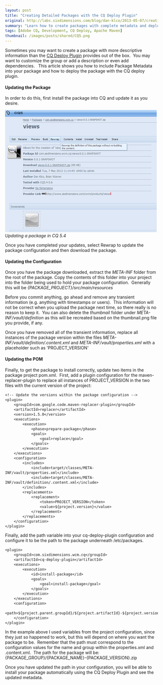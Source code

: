 ```yaml
---
layout: post
title: "Creating Detailed Packages with the CQ Deploy Plugin"
original: http://labs.sixdimensions.com/blog/dan-klco/2013-05-07/creating-detailed-packages-cq-deploy-plugin
summary: "Learn how to create packages with complete metadata and deploy them with the CQ Deploy Plugin"
tags: [Adobe CQ, Development, CQ Deploy, Apache Maven]
thumbnail: /images/posts/shared/CQ5.png
---
```


Sometimes you may want to create a package with more descriptive information than the [CQ Deploy Plugin](http://sixdimensions.github.io/cq-deploy-plugin/) provides out of the box. &nbsp;You may want to customize the group or add a description or even add dependencies. &nbsp; This article shows you how to include Package Metadata into your package and how to deploy the package with the CQ deploy plugin.

#### Updating the Package

In order to do this, first install the package into CQ and update it as you desire.

![Updating a Package in CQ 5.4][2]  
*Updating a package in CQ 5.4*

Once you have completed your updates, select Rewrap to update the package configuration and then download the package.

#### Updating the Configuration

Once you have the package downloaded, extract the *META-INF* folder from the root of the package.  Copy the contents of this folder into your project into the folder being used to hold your package configuration. &nbsp;Generally this will be *{PACKAGE_PROJECT}/src/main/resources*

Before you commit anything, go ahead and remove any transient information (e.g. anything with timestamps or users). &nbsp;This information will not be correct when you upload the package next time, so there really is no reason to keep it. &nbsp;You can also delete the *thumbnail* folder under&nbsp;*META-INF/vault/definition* as this will be recreated based on the thumbnail.png file you provide, if any.

Once you have removed all of the transient information, replace all instances of the package version within the files *META-INF/vault/definition/.content.xml* and *META-INF/vault/properties.xml*&nbsp;with a placeholder such as 'PROJECT_VERSION'

#### Updating the POM

Finally, to get the package to install correctly, update two items in the package project pom.xml. &nbsp;First, add a plugin configuration for the maven-replacer-plugin to replace all instances of PROJECT_VERSION in the two files with the current version of the project:

	<!-- Update the versions within the package configuration -->
	<plugin>
		<groupId>com.google.code.maven-replacer-plugin</groupId>
		<artifactId>replacer</artifactId>
		<version>1.5.0</version>
		<executions>
			<execution>
				<phase>prepare-package</phase>
				<goals>
					<goal>replace</goal>
				</goals>
			</execution>
		</executions>
		<configuration>
			<includes>
				<include>target/classes/META-INF/vault/properties.xml</include>
				<include>target/classes/META-INF/vault/definition/.content.xml</include>
			</includes>
			<replacements>
				<replacement>
					<token>PROJECT_VERSION</token>
					<value>${project.version}</value>
				</replacement>
			</replacements>
		</configuration>
	</plugin>

Finally, add the path variable into your cq-deploy-plugin configuration and configure it to be the path to the package underneath /etc/packages. &nbsp;

	<plugin>
		<groupId>com.sixdimensions.wcm.cq</groupId>
		<artifactId>cq-deploy-plugin</artifactId>
		<executions>
			<execution>
				<id>install-package</id>
				<goals>
					<goal>install-package</goal>
				</goals>
			</execution>
		</executions>
		<configuration>
			<path>${project.parent.groupId}/${project.artifactId}-${project.version}.zip</path>
		</configuration>
	</plugin>

In the example above I used variables from the project configuration, since they just so happened to work, but this will depend on where you want the package to be. &nbsp;Remember that the path must correspond to the configuration values for the name and group within the properties.xml and .content.xml. &nbsp;The path for the package will be: {PACKAGE\_GROUP}/{PACKAGE\_NAME}-{PACKAGE_VERSION}.zip

Once you have updated the path in your configuration, you will be able to install your package automatically using the CQ Deploy Plugin and see the updated metadata.

 [2]: /images/posts/2013-05-07-creating-detailed-packages-cq-deploy-plugin/update-package.png "Updating a Package in CQ 5.4"  